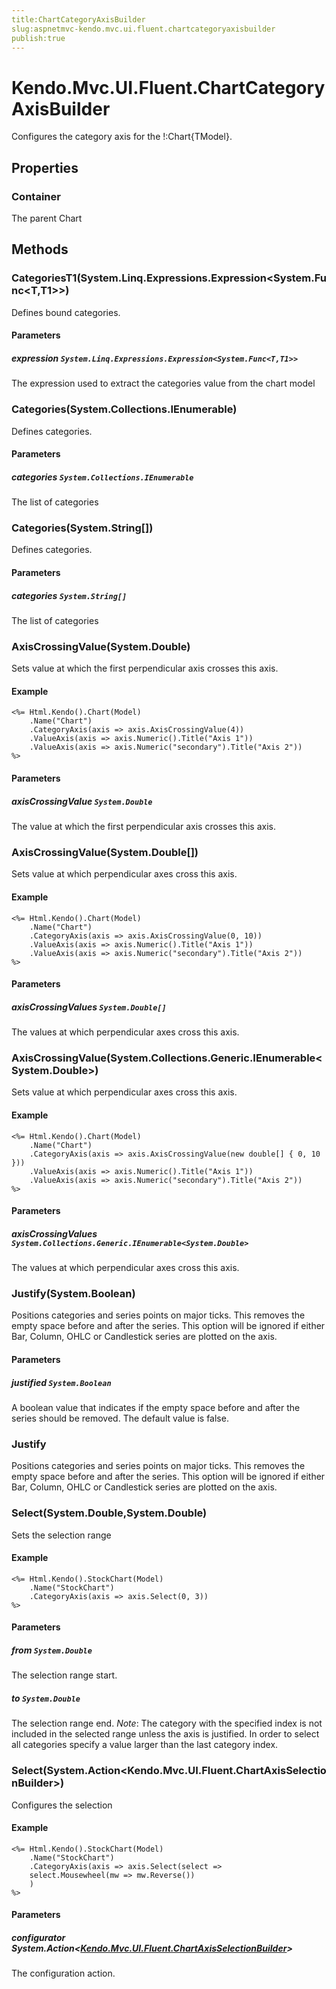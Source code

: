 ```yaml
---
title:ChartCategoryAxisBuilder
slug:aspnetmvc-kendo.mvc.ui.fluent.chartcategoryaxisbuilder
publish:true
---
```


# Kendo.Mvc.UI.Fluent.ChartCategoryAxisBuilder
Configures the category axis for the !:Chart{TModel}.


## Properties
### Container
The parent Chart



## Methods

### CategoriesT1(System.Linq.Expressions.Expression\<System.Func<T,T1>>)
Defines bound categories.



#### Parameters

##### expression `System.Linq.Expressions.Expression<System.Func<T,T1>>`
The expression used to extract the categories value from the chart model




### Categories(System.Collections.IEnumerable)
Defines categories.



#### Parameters

##### categories `System.Collections.IEnumerable`
The list of categories




### Categories(System.String[])
Defines categories.



#### Parameters

##### categories `System.String[]`
The list of categories




### AxisCrossingValue(System.Double)
Sets value at which the first perpendicular axis crosses this axis.


#### Example

    <%= Html.Kendo().Chart(Model)
        .Name("Chart")
        .CategoryAxis(axis => axis.AxisCrossingValue(4))
        .ValueAxis(axis => axis.Numeric().Title("Axis 1"))
        .ValueAxis(axis => axis.Numeric("secondary").Title("Axis 2"))
    %>
        


#### Parameters

##### axisCrossingValue `System.Double`
The value at which the first perpendicular axis crosses this axis.




### AxisCrossingValue(System.Double[])
Sets value at which perpendicular axes cross this axis.


#### Example

    <%= Html.Kendo().Chart(Model)
        .Name("Chart")
        .CategoryAxis(axis => axis.AxisCrossingValue(0, 10))
        .ValueAxis(axis => axis.Numeric().Title("Axis 1"))
        .ValueAxis(axis => axis.Numeric("secondary").Title("Axis 2"))
    %>
        


#### Parameters

##### axisCrossingValues `System.Double[]`
The values at which perpendicular axes cross this axis.




### AxisCrossingValue(System.Collections.Generic.IEnumerable\<System.Double>)
Sets value at which perpendicular axes cross this axis.


#### Example

    <%= Html.Kendo().Chart(Model)
        .Name("Chart")
        .CategoryAxis(axis => axis.AxisCrossingValue(new double[] { 0, 10 }))
        .ValueAxis(axis => axis.Numeric().Title("Axis 1"))
        .ValueAxis(axis => axis.Numeric("secondary").Title("Axis 2"))
    %>
        


#### Parameters

##### axisCrossingValues `System.Collections.Generic.IEnumerable<System.Double>`
The values at which perpendicular axes cross this axis.




### Justify(System.Boolean)
Positions categories and series points on major ticks. This removes the empty space before and after the series.
            This option will be ignored if either Bar, Column, OHLC or Candlestick series are plotted on the axis.



#### Parameters

##### justified `System.Boolean`
A boolean value that indicates if the empty space before and after the series should be removed.
            The default value is false.




### Justify
Positions categories and series points on major ticks. This removes the empty space before and after the series.
            This option will be ignored if either Bar, Column, OHLC or Candlestick series are plotted on the axis.





### Select(System.Double,System.Double)
Sets the selection range


#### Example

    <%= Html.Kendo().StockChart(Model)
        .Name("StockChart")
        .CategoryAxis(axis => axis.Select(0, 3))
    %>
        


#### Parameters

##### from `System.Double`
The selection range start.

##### to `System.Double`
The selection range end.
            *Note*: The category with the specified index is not included in the selected range
            unless the axis is justified. In order to select all categories specify
            a value larger than the last category index.




### Select(System.Action\<Kendo.Mvc.UI.Fluent.ChartAxisSelectionBuilder>)
Configures the selection


#### Example

    <%= Html.Kendo().StockChart(Model)
        .Name("StockChart")
        .CategoryAxis(axis => axis.Select(select =>
        select.Mousewheel(mw => mw.Reverse())
        )
    %>
        


#### Parameters

##### configurator System.Action<[Kendo.Mvc.UI.Fluent.ChartAxisSelectionBuilder](/api/wrappers/aspnet-mvc/Kendo.Mvc.UI.Fluent/ChartAxisSelectionBuilder)>
The configuration action.






